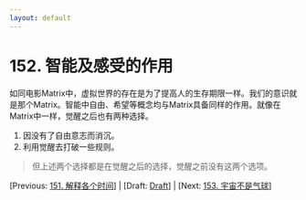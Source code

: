 ```yaml
---
layout: default
---
```

# 152. 智能及感受的作用

如同电影Matrix中，虚拟世界的存在是为了提高人的生存期限一样。我们的意识就是那个Matrix。智能中自由、希望等概念均与Matrix具备同样的作用。就像在Matrix中一样，觉醒之后也有两种选择。

1. 因没有了自由意志而消沉。
2. 利用觉醒去打破一些规则。

> 但上述两个选择都是在觉醒之后的选择，觉醒之前没有这两个选项。

[Previous: [151. 解释各个时间](151.md)] | [Draft: [Draft](../Draft.md)] | [Next: [153. 宇宙不是气球](153.md)]
